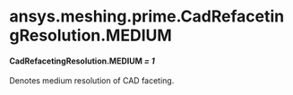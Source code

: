 # ansys.meshing.prime.CadRefacetingResolution.MEDIUM



#### CadRefacetingResolution.MEDIUM *= 1*

Denotes medium resolution of CAD faceting.

<!-- !! processed by numpydoc !! -->
